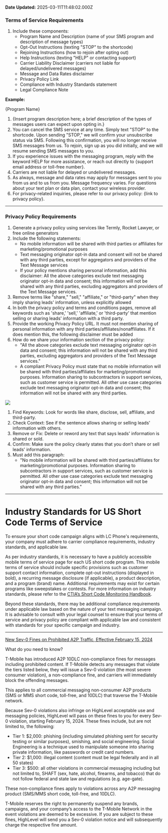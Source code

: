 **Date Updated:** 2025-03-11T11:48:02.000Z

###   

### Terms of Service Requirements

1. Include these components:  
   * Program Name and Description (name of your SMS program and description of message types)  
   * Opt-Out Instructions (texting "STOP" to the shortcode)  
   * Rejoining Instructions (how to rejoin after opting out)  
   * Help Instructions (texting "HELP" or contacting support)  
   * Carrier Liability Disclaimer (carriers not liable for delayed/undelivered messages)  
   * Message and Data Rates disclaimer  
   * Privacy Policy Link  
   * Compliance with Industry Standards statement  
   * Legal Compliance Note

**Example:**

{Program Name}

1. {Insert program description here; a brief description of the types of messages users can expect upon opting in.}
2. You can cancel the SMS service at any time. Simply text "STOP" to the shortcode. Upon sending "STOP," we will confirm your unsubscribe status via SMS. Following this confirmation, you will no longer receive SMS messages from us. To rejoin, sign up as you did initially, and we will resume sending SMS messages to you.
3. If you experience issues with the messaging program, reply with the keyword HELP for more assistance, or reach out directly to {support email address or toll-free number}.
4. Carriers are not liable for delayed or undelivered messages.
5. As always, message and data rates may apply for messages sent to you from us and to us from you. Message frequency varies. For questions about your text plan or data plan, contact your wireless provider.
6. For privacy-related inquiries, please refer to our privacy policy: {link to privacy policy}.
  
  
---

### Privacy Policy Requirements

1. Generate a privacy policy using services like Termly, Rocket Lawyer, or free online generators
2. Include the following statements:  
   * No mobile information will be shared with third parties or affiliates for marketing/promotional purposes  
   * Text messaging originator opt-in data and consent will not be shared with any third parties, except for aggregators and providers of the Text Message services  
   * If your policy mentions sharing personal information, add this disclaimer: All the above categories exclude text messaging originator opt-in data and consent; this information will not be shared with any third parties, excluding aggregators and providers of the Text Message services.
3. Remove terms like "share," "sell," "affiliate," or "third-party" when they imply sharing leads' information, unless explicitly allowed
4. In both the privacy policy and terms and conditions pages, remove all keywords such as 'share,' 'sell,' 'affiliate,' or 'third-party' that mention selling or sharing leads' information with a third party.
5. Provide the working Privacy Policy URL. It must not mention sharing of personal information with any third parties/affiliates/nonaffiliates. If it does mention this, the following disclaimer must be added
6. How do we share your information section of the privacy policy:  
   * "All the above categories exclude text messaging originator opt-in data and consent; this information will not be shared with any third parties, excluding aggregators and providers of the Text Message services."  
   * A compliant Privacy Policy must state that no mobile information will be shared with third parties/affiliates for marketing/promotional purposes. Information sharing to subcontractors in support services, such as customer service is permitted. All other use case categories exclude text messaging originator opt-in data and consent; this information will not be shared with any third parties.

![](https://s3.amazonaws.com/cdn.freshdesk.com/data/helpdesk/attachments/production/155043008175/original/-msRyKDcdqI9iFU41IgdaC6IfCVMQ96ezw.png?1741673591)

1. Find Keywords: Look for words like share, disclose, sell, affiliate, and third-party.
2. Check Context: See if the sentence allows sharing or selling leads' information with others.
3. Remove or Fix: Delete or reword any text that says leads' information is shared or sold.
4. Confirm: Make sure the policy clearly states that you don’t share or sell leads' information.
5. Must add this paragraph:  
   * "No mobile information will be shared with third parties/affiliates for marketing/promotional purposes. Information sharing to subcontractors in support services, such as customer service is permitted. All other use case categories exclude text messaging originator opt-in data and consent; this information will not be shared with any third parties."
  
  
---

# Industry Standards for US Short Code Terms of Service

  
To ensure your short code campaign aligns with LC Phone's requirements, your company must adhere to carrier compliance requirements, industry standards, and applicable law.

  
As per industry standards, it is necessary to have a publicly accessible mobile terms of service page for each US short code program. This mobile terms of service should include specific provisions such as customer support contact information, complete opt-out instructions (displayed in bold), a recurring message disclosure (if applicable), a product description, and a program (brand) name. Additional requirements may exist for certain programs like sweepstakes or contests. For more information on industry standards, please refer to the [CTIA’s Short Code Monitoring Handbook](https://www.wmcglobal.com/us-resources).

  
Beyond these standards, there may be additional compliance requirements under applicable law based on the nature of your text messaging campaign. It is advisable to consult with your legal counsel to ensure that your terms of service and privacy policy are compliant with applicable law and consistent with standards for your specific campaign and industry.

---

[New Sev-0 Fines on Prohibited A2P Traffic, Effective February 15, 2024](https://ideas.gohighlevel.com/changelog/new-sev-0-fines-on-prohibited-a2p-traffic-effective-february-15-2024)

What do you need to know? 

T-Mobile has introduced A2P 10DLC non-compliance fines for messages including prohibited content. If T-Mobile detects any messages that violate the tiers listed below, they will issue a Sev-0 violation (the most severe consumer violation), a non-compliance fine, and carriers will immediately block the offending messages.

This applies to all commercial messaging non-consumer A2P products (SMS or MMS short code, toll-free, and 10DLC) that traverse the T-Mobile network.

Because Sev-0 violations also infringe on HighLevel acceptable use and messaging policies, HighLevel will pass on these fines to you for every Sev-0 violation, starting February 15, 2024\. These fines include, but are not limited to, the following:

* Tier 1: $2,000: phishing (including simulated phishing sent for security testing or similar purposes), smishing, and social engineering. Social Engineering is a technique used to manipulate someone into sharing private information, like passwords or credit card numbers.
* Tier 2: $1,000: illegal content (content must be legal federally and in all 50 states)
* Tier 3: $500: all other violations in commercial messaging including but not limited to, SHAFT (sex, hate, alcohol, firearms, and tobacco) that do not follow federal and state law and regulations (e.g. age-gate).

These non-compliance fines apply to violations across any A2P messaging product (SMS/MMS short code, toll-free, and 10DLC). 

T-Mobile reserves the right to permanently suspend any brands, campaigns, and your company’s access to the T-Mobile Network in the event violations are deemed to be excessive. If you are subject to these fines, HighLevel will send you a Sev-0 violation notice and will subsequently charge the respective fine amount.

#   

  